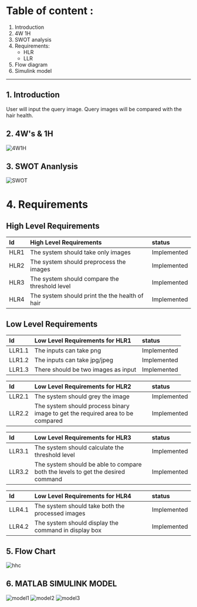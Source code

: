 # Table of content : #

1. Introduction 
2. 4W 1H
3. SWOT analysis  
4. Requirements:
	* HLR
	* LLR
5. Flow diagram
6. Simulink model
--------------------------
## 1. Introduction
User will input the query image. Query images will be compared with the hair health.

## 2. 4W's & 1H
![4W1H](https://user-images.githubusercontent.com/98824269/160268297-2880e109-cc8b-4c56-8b19-7a88551c5e98.jpg)


## 3. SWOT Ananlysis
![SWOT](https://user-images.githubusercontent.com/98824269/160268523-e3d4a0d2-0cb9-429a-beab-c27dc84ba25c.png)

# 4. Requirements

## High Level Requirements
| Id          |  High Level Requirements  |    status  |
| :--        | :--          |   :--     |
| HLR1        | The system should take only images     | Implemented |
| HLR2        | The system should preprocess the images |  Implemented|
| HLR3        | The system should compare the threshold level | Implemented |
| HLR4        | The system should print the the health of hair | Implemented |

## Low Level Requirements
| Id          | Low Level Requirements for HLR1   |    status  |
| :--        | :--          |   :--     |
| LLR1.1      | The inputs can take png    | Implemented |
| LLR1.2      | The inputs can take jpg/jpeg| Implemented |
| LLR1.3      | There should be two images as input| Implemented |



| Id          | Low Level Requirements for HLR2   |    status  |
| :--        | :--          |   :--     |
| LLR2.1        | The system should grey the image    | Implemented |
| LLR2.2      | The system should process binary image to get the required area to be compared| Implemented |


| Id          | Low Level Requirements for HLR3   |    status  |
| :--        | :--          |   :--     |
| LLR3.1        | The system should calculate the threshold level    | Implemented |
| LLR3.2        | The system should be able to compare both the levels to get the desired command | Implemented |

| Id          | Low Level Requirements for HLR4   |    status  |
| :--        | :--          |   :--     |
| LLR4.1        | The system should take both the processed images   |  Implemented|
| LLR4.2        | The system should display the command in display box  |Implemented  |

## 5. Flow Chart
![hhc](https://user-images.githubusercontent.com/98824269/160252839-699c2905-644c-41d6-9fdb-8e41d10c6613.png)

## 6. MATLAB SIMULINK MODEL
![model1](https://user-images.githubusercontent.com/98824269/160263386-26c9f2f4-00e5-4b1d-8e7d-4ebb4871c305.png)
![model2](https://user-images.githubusercontent.com/98824269/160263394-cf043f5d-34c0-4058-b40c-44f73bf01da6.png)
![model3](https://user-images.githubusercontent.com/98824269/160263399-4412bc13-4878-4cd6-bee2-c68ea87a8d3d.png)

